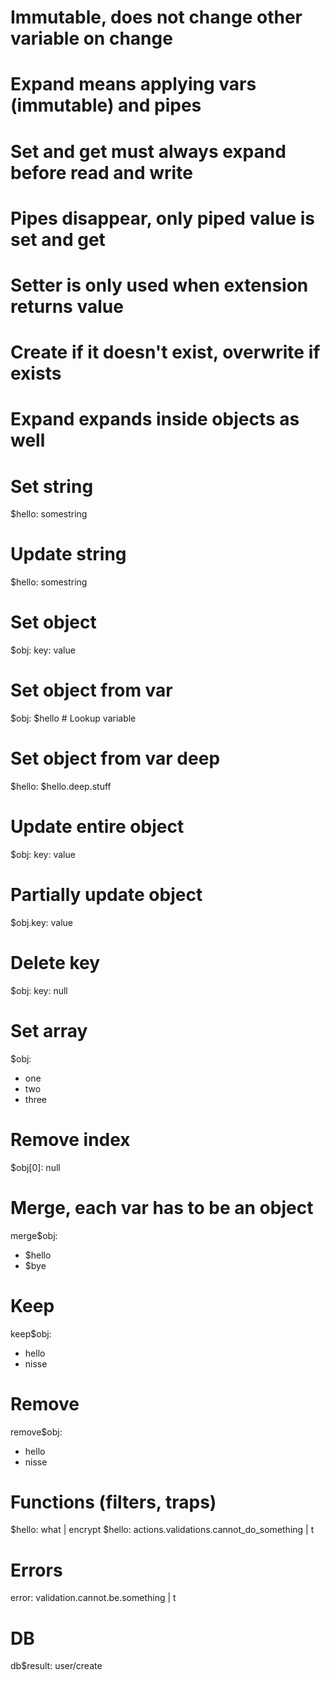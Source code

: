 # Immutable, does not change other variable on change
# Expand means applying vars (immutable) and pipes
# Set and get must always expand before read and write
# Pipes disappear, only piped value is set and get
# Setter is only used when extension returns value
# Create if it doesn't exist, overwrite if exists
# Expand expands inside objects as well

# Set string
$hello: somestring

# Update string
$hello: somestring

# Set object
$obj:
  key: value

# Set object from var
$obj: $hello # Lookup variable

# Set object from var deep
$hello: $hello.deep.stuff

# Update entire object
$obj:
  key: value

# Partially update object
$obj.key: value

# Delete key

$obj:
  key: null

# Set array
$obj:
  - one
  - two
  - three

# Remove index
$obj[0]: null

# Merge, each var has to be an object
merge$obj:
- $hello
- $bye

# Keep
keep$obj:
- hello
- nisse

# Remove
remove$obj:
- hello
- nisse

# Functions (filters, traps)
$hello: what | encrypt
$hello: actions.validations.cannot_do_something | t

# Errors
error: validation.cannot.be.something | t

# DB
db$result: user/create
